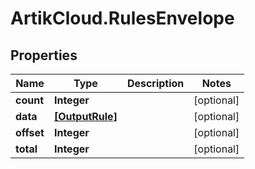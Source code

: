# ArtikCloud.RulesEnvelope

## Properties
Name | Type | Description | Notes
------------ | ------------- | ------------- | -------------
**count** | **Integer** |  | [optional] 
**data** | [**[OutputRule]**](OutputRule.md) |  | [optional] 
**offset** | **Integer** |  | [optional] 
**total** | **Integer** |  | [optional] 


